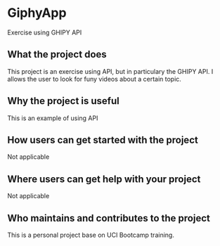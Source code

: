 # GiphyApp
Exercise using GHIPY API

## What the project does
This project is an exercise using API, but in particulary the GHIPY API.
I allows the user to look for funy videos about a certain topic. 

## Why the project is useful
This is an example of using API

## How users can get started with the project
Not applicable

## Where users can get help with your project
Not applicable

## Who maintains and contributes to the project
This is a personal project base on UCI Bootcamp training. 